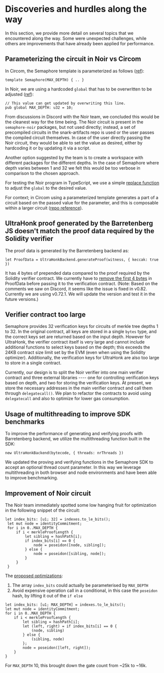 # Discoveries and hurdles along the way

In this section, we provide more detail on several topics that we encountered along the way. Some were unexpected challenges, while others are improvements that have already been applied for performance. 

## Parameterizing the circuit in Noir vs Circom

In Circom, the Semaphore template is parameterized as follows ([ref](https://github.com/hashcloak/semaphore-noir/blob/noir-support/packages/circuits/src/semaphore.circom#L19)):

```circom=
template Semaphore(MAX_DEPTH) { .. }
```

In Noir, we are using a hardcoded `global` that has to be overwritten to be adjusted ([ref](https://github.com/hashcloak/semaphore-noir/blob/noir-support/packages/circuits-noir/src/main.nr#L9)):
```rust=
// This value can get updated by overwriting this line.
pub global MAX_DEPTH: u32 = 10;
```

From discussions in Discord with the Noir team, we concluded this would be the cleanest way for the time being. The Noir circuit is present in the `semaphore-noir` packages, but not used directly; instead, a set of precompiled circuits in the snark-artifacts repo is used or the user passes the compiled circuit themselves. In case of the user directly passing the Noir circuit, they would be able to set the value as desired, either by hardcoding it or by updating it via a script. 

Another option suggested by the team is to create a workspace with different packages for the different depths. In the case of Semaphore where depth varies between 1 and 32 we felt this would be too verbose in comparison to the chosen approach.

For testing the Noir program in TypeScript, we use a simple [replace function](https://github.com/hashcloak/semaphore-noir/blob/noir-support/packages/circuits-noir/tests/semaphore-noir.test.ts#L23-L27) to adjust the `global` to the desired value. 

For context; in Circom using a parameterized template generates a part of a circuit based on the passed value for the parameter, and this is composable within a larger circuit ([repo reference](https://github.com/iden3/circom/blob/master/mkdocs/docs/circom-language/templates-and-components.md?plain=1#L7)). 


## UltraHonk proof generated by the Barretenberg JS  doesn't match the proof data required by the Solidity verifier

The proof data is generated by the Barretenberg backend as:
```js=
let ProofData = UltraHonkBackend.generateProof(witness, { keccak: true })
```
It has 4 bytes of prepended data compared to the proof required by the Solidity verifier contract. We currently have to [remove the first 4 bytes](https://github.com/hashcloak/semaphore-noir/blob/noir-support/packages/contracts-noir/test/Semaphore.ts#L353) in ProofData before passing it to the verification contract. 
(Note: Based on the comments we saw on Discord, it seems like the issue is fixed in v0.82. Currently we are using v0.72.1. We will update the version and test it in the future versions.)

## Verifier contract too large
Semaphore provides 32 verification keys for circuits of merkle tree depths 1 to 32. In the original contract, all keys are stored in a single `bytes` type, and the correct keys set are returned based on the input depth. However for UltraHonk, the verifier contract itself is very large and cannot include additional functions to select keys based on the depth; this exceeds the 24KB contract size limit set by the EVM (even when using the Solidity optimizer). Additionally, the verification keys for UltraHonk are also too large to store in a single contract. 

Currently, our design is to split the Noir verifier into one main verifier contract and three external libraries ---- one for controlling verification keys based on depth, and two for storing the verification keys. At present, we store the necessary addresses in the main verifier contract and call them through `delegatecall()`. We plan to refactor the contracts to avoid using `delegatecall` and also to optimize for lower gas consumption. 

## Usage of multithreading to improve SDK benchmarks
To improve the performance of generating and verifying proofs with Barretenberg backend, we utilize the multithreading function built in the SDK:

```javascript=
new UltraHonkBackend(bytecode, { threads: nrThreads })
```
We updated the proving and verifying functions in the Semaphore SDK to accept an optional thread count parameter. In this way we leverage multithreading in both browser and node environments and have been able to improve benchmarking.

## Improvement of Noir circuit

The Noir team immediately spotted some low hanging fruit for optimization in the following snippet of the circuit:

```rust=
let index_bits: [u1; 32] = indexes.to_le_bits();
 let mut node = identityCommitment;
 for i in 0..MAX_DEPTH {
     if i < merkleProofLength {
         let sibling = hashPath[i];
         if index_bits[i] == 0 {
             node = poseidon([node, sibling]);
         } else {
             node = poseidon([sibling, node]);
         }
     }
 }
```

The [proposed optimizations](https://github.com/hashcloak/semaphore-noir/pull/2): 
1. The array `index_bits` could actually be parameterised by `MAX_DEPTH`
2. Avoid expensive operation call in a conditional, in this case the `poseidon` hash, by lifting it out of the `if else`

```rust=
let index_bits: [u1; MAX_DEPTH] = indexes.to_le_bits();
let mut node = identityCommitment;
for i in 0..MAX_DEPTH {
    if i < merkleProofLength {
        let sibling = hashPath[i];
        let (left, right) = if index_bits[i] == 0 {
            (node, sibling)
        } else {
            (sibling, node)
        };
        node = poseidon([left, right]);
    }
}
```

For `MAX_DEPTH` 10, this brought down the gate count from ~25k to ~16k. 